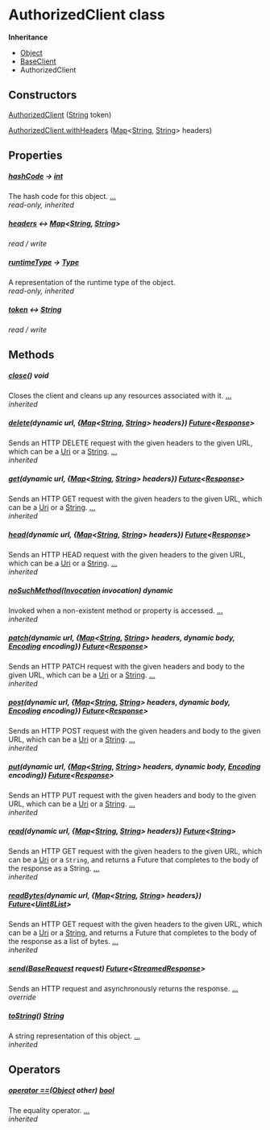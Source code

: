 


# AuthorizedClient class











**Inheritance**

- [Object](https://api.flutter.dev/flutter/dart-core/Object-class.html)
- [BaseClient](https://pub.dev/documentation/http/0.12.2/http/BaseClient-class.html)
- AuthorizedClient






## Constructors

[AuthorizedClient](../repository_artemis_client/AuthorizedClient/AuthorizedClient.md) ([String](https://api.flutter.dev/flutter/dart-core/String-class.html) token)

    

[AuthorizedClient.withHeaders](../repository_artemis_client/AuthorizedClient/AuthorizedClient.withHeaders.md) ([Map](https://api.flutter.dev/flutter/dart-core/Map-class.html)&lt;[String](https://api.flutter.dev/flutter/dart-core/String-class.html), [String](https://api.flutter.dev/flutter/dart-core/String-class.html)> headers)

    


## Properties

##### [hashCode](https://api.flutter.dev/flutter/dart-core/Object/hashCode.html) &#8594; [int](https://api.flutter.dev/flutter/dart-core/int-class.html)



The hash code for this object. [...](https://api.flutter.dev/flutter/dart-core/Object/hashCode.html)  
_read-only, inherited_



##### [headers](../repository_artemis_client/AuthorizedClient/headers.md) &#8596; [Map](https://api.flutter.dev/flutter/dart-core/Map-class.html)&lt;[String](https://api.flutter.dev/flutter/dart-core/String-class.html), [String](https://api.flutter.dev/flutter/dart-core/String-class.html)>



   
_read / write_



##### [runtimeType](https://api.flutter.dev/flutter/dart-core/Object/runtimeType.html) &#8594; [Type](https://api.flutter.dev/flutter/dart-core/Type-class.html)



A representation of the runtime type of the object.   
_read-only, inherited_



##### [token](../repository_artemis_client/AuthorizedClient/token.md) &#8596; [String](https://api.flutter.dev/flutter/dart-core/String-class.html)



   
_read / write_




## Methods

##### [close](https://pub.dev/documentation/http/0.12.2/http/BaseClient/close.html)() void



Closes the client and cleans up any resources associated with it. [...](https://pub.dev/documentation/http/0.12.2/http/BaseClient/close.html)  
_inherited_



##### [delete](https://pub.dev/documentation/http/0.12.2/http/BaseClient/delete.html)(dynamic url, {[Map](https://api.flutter.dev/flutter/dart-core/Map-class.html)&lt;[String](https://api.flutter.dev/flutter/dart-core/String-class.html), [String](https://api.flutter.dev/flutter/dart-core/String-class.html)> headers}) [Future](https://api.flutter.dev/flutter/dart-async/Future-class.html)&lt;[Response](https://pub.dev/documentation/http/0.12.2/http/Response-class.html)>



Sends an HTTP DELETE request with the given headers to the given URL,
which can be a <a href="https://api.flutter.dev/flutter/dart-core/Uri-class.html">Uri</a> or a <a href="https://api.flutter.dev/flutter/dart-core/String-class.html">String</a>. [...](https://pub.dev/documentation/http/0.12.2/http/BaseClient/delete.html)  
_inherited_



##### [get](https://pub.dev/documentation/http/0.12.2/http/BaseClient/get.html)(dynamic url, {[Map](https://api.flutter.dev/flutter/dart-core/Map-class.html)&lt;[String](https://api.flutter.dev/flutter/dart-core/String-class.html), [String](https://api.flutter.dev/flutter/dart-core/String-class.html)> headers}) [Future](https://api.flutter.dev/flutter/dart-async/Future-class.html)&lt;[Response](https://pub.dev/documentation/http/0.12.2/http/Response-class.html)>



Sends an HTTP GET request with the given headers to the given URL, which
can be a <a href="https://api.flutter.dev/flutter/dart-core/Uri-class.html">Uri</a> or a <a href="https://api.flutter.dev/flutter/dart-core/String-class.html">String</a>. [...](https://pub.dev/documentation/http/0.12.2/http/BaseClient/get.html)  
_inherited_



##### [head](https://pub.dev/documentation/http/0.12.2/http/BaseClient/head.html)(dynamic url, {[Map](https://api.flutter.dev/flutter/dart-core/Map-class.html)&lt;[String](https://api.flutter.dev/flutter/dart-core/String-class.html), [String](https://api.flutter.dev/flutter/dart-core/String-class.html)> headers}) [Future](https://api.flutter.dev/flutter/dart-async/Future-class.html)&lt;[Response](https://pub.dev/documentation/http/0.12.2/http/Response-class.html)>



Sends an HTTP HEAD request with the given headers to the given URL, which
can be a <a href="https://api.flutter.dev/flutter/dart-core/Uri-class.html">Uri</a> or a <a href="https://api.flutter.dev/flutter/dart-core/String-class.html">String</a>. [...](https://pub.dev/documentation/http/0.12.2/http/BaseClient/head.html)  
_inherited_



##### [noSuchMethod](https://api.flutter.dev/flutter/dart-core/Object/noSuchMethod.html)([Invocation](https://api.flutter.dev/flutter/dart-core/Invocation-class.html) invocation) dynamic



Invoked when a non-existent method or property is accessed. [...](https://api.flutter.dev/flutter/dart-core/Object/noSuchMethod.html)  
_inherited_



##### [patch](https://pub.dev/documentation/http/0.12.2/http/BaseClient/patch.html)(dynamic url, {[Map](https://api.flutter.dev/flutter/dart-core/Map-class.html)&lt;[String](https://api.flutter.dev/flutter/dart-core/String-class.html), [String](https://api.flutter.dev/flutter/dart-core/String-class.html)> headers, dynamic body, [Encoding](https://api.flutter.dev/flutter/dart-convert/Encoding-class.html) encoding}) [Future](https://api.flutter.dev/flutter/dart-async/Future-class.html)&lt;[Response](https://pub.dev/documentation/http/0.12.2/http/Response-class.html)>



Sends an HTTP PATCH request with the given headers and body to the given
URL, which can be a <a href="https://api.flutter.dev/flutter/dart-core/Uri-class.html">Uri</a> or a <a href="https://api.flutter.dev/flutter/dart-core/String-class.html">String</a>. [...](https://pub.dev/documentation/http/0.12.2/http/BaseClient/patch.html)  
_inherited_



##### [post](https://pub.dev/documentation/http/0.12.2/http/BaseClient/post.html)(dynamic url, {[Map](https://api.flutter.dev/flutter/dart-core/Map-class.html)&lt;[String](https://api.flutter.dev/flutter/dart-core/String-class.html), [String](https://api.flutter.dev/flutter/dart-core/String-class.html)> headers, dynamic body, [Encoding](https://api.flutter.dev/flutter/dart-convert/Encoding-class.html) encoding}) [Future](https://api.flutter.dev/flutter/dart-async/Future-class.html)&lt;[Response](https://pub.dev/documentation/http/0.12.2/http/Response-class.html)>



Sends an HTTP POST request with the given headers and body to the given
URL, which can be a <a href="https://api.flutter.dev/flutter/dart-core/Uri-class.html">Uri</a> or a <a href="https://api.flutter.dev/flutter/dart-core/String-class.html">String</a>. [...](https://pub.dev/documentation/http/0.12.2/http/BaseClient/post.html)  
_inherited_



##### [put](https://pub.dev/documentation/http/0.12.2/http/BaseClient/put.html)(dynamic url, {[Map](https://api.flutter.dev/flutter/dart-core/Map-class.html)&lt;[String](https://api.flutter.dev/flutter/dart-core/String-class.html), [String](https://api.flutter.dev/flutter/dart-core/String-class.html)> headers, dynamic body, [Encoding](https://api.flutter.dev/flutter/dart-convert/Encoding-class.html) encoding}) [Future](https://api.flutter.dev/flutter/dart-async/Future-class.html)&lt;[Response](https://pub.dev/documentation/http/0.12.2/http/Response-class.html)>



Sends an HTTP PUT request with the given headers and body to the given
URL, which can be a <a href="https://api.flutter.dev/flutter/dart-core/Uri-class.html">Uri</a> or a <a href="https://api.flutter.dev/flutter/dart-core/String-class.html">String</a>. [...](https://pub.dev/documentation/http/0.12.2/http/BaseClient/put.html)  
_inherited_



##### [read](https://pub.dev/documentation/http/0.12.2/http/BaseClient/read.html)(dynamic url, {[Map](https://api.flutter.dev/flutter/dart-core/Map-class.html)&lt;[String](https://api.flutter.dev/flutter/dart-core/String-class.html), [String](https://api.flutter.dev/flutter/dart-core/String-class.html)> headers}) [Future](https://api.flutter.dev/flutter/dart-async/Future-class.html)&lt;[String](https://api.flutter.dev/flutter/dart-core/String-class.html)>



Sends an HTTP GET request with the given headers to the given URL, which
can be a <a href="https://api.flutter.dev/flutter/dart-core/Uri-class.html">Uri</a> or a <code>String</code>, and returns a Future that completes to the
body of the response as a String. [...](https://pub.dev/documentation/http/0.12.2/http/BaseClient/read.html)  
_inherited_



##### [readBytes](https://pub.dev/documentation/http/0.12.2/http/BaseClient/readBytes.html)(dynamic url, {[Map](https://api.flutter.dev/flutter/dart-core/Map-class.html)&lt;[String](https://api.flutter.dev/flutter/dart-core/String-class.html), [String](https://api.flutter.dev/flutter/dart-core/String-class.html)> headers}) [Future](https://api.flutter.dev/flutter/dart-async/Future-class.html)&lt;[Uint8List](https://api.flutter.dev/flutter/dart-typed_data/Uint8List-class.html)>



Sends an HTTP GET request with the given headers to the given URL, which
can be a <a href="https://api.flutter.dev/flutter/dart-core/Uri-class.html">Uri</a> or a <a href="https://api.flutter.dev/flutter/dart-core/String-class.html">String</a>, and returns a Future that completes to the
body of the response as a list of bytes. [...](https://pub.dev/documentation/http/0.12.2/http/BaseClient/readBytes.html)  
_inherited_



##### [send](../repository_artemis_client/AuthorizedClient/send.md)([BaseRequest](https://pub.dev/documentation/http/0.12.2/http/BaseRequest-class.html) request) [Future](https://api.flutter.dev/flutter/dart-async/Future-class.html)&lt;[StreamedResponse](https://pub.dev/documentation/http/0.12.2/http/StreamedResponse-class.html)>



Sends an HTTP request and asynchronously returns the response. [...](../repository_artemis_client/AuthorizedClient/send.md)  
_override_



##### [toString](https://api.flutter.dev/flutter/dart-core/Object/toString.html)() [String](https://api.flutter.dev/flutter/dart-core/String-class.html)



A string representation of this object. [...](https://api.flutter.dev/flutter/dart-core/Object/toString.html)  
_inherited_




## Operators

##### [operator ==](https://api.flutter.dev/flutter/dart-core/Object/operator_equals.html)([Object](https://api.flutter.dev/flutter/dart-core/Object-class.html) other) [bool](https://api.flutter.dev/flutter/dart-core/bool-class.html)



The equality operator. [...](https://api.flutter.dev/flutter/dart-core/Object/operator_equals.html)  
_inherited_












